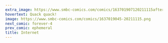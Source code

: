 ```yaml
---
extra_image: https://www.smbc-comics.com/comics/163701907120211115after.png
hovertext: Quack quack!
image: https://www.smbc-comics.com/comics/1637019045-20211115.png
next_comic: forever-4
prev_comic: ephemeral
title: Internet
---
```


